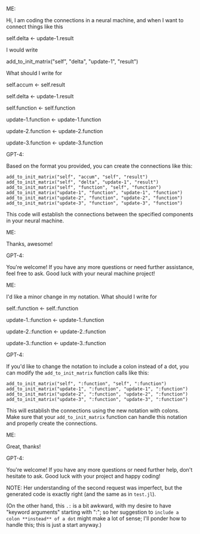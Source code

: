 ME:

Hi, I am coding the connections in a neural machine, and when I want to connect things like this

self.delta <- update-1.result

I would write

add_to_init_matrix("self", "delta", "update-1", "result")

What should I write for

self.accum <- self.result

self.delta <- update-1.result

self.function <- self.function

update-1.function <- update-1.function

update-2.function <- update-2.function

update-3.function <- update-3.function

GPT-4:

Based on the format you provided, you can create the connections like this:

```
add_to_init_matrix("self", "accum", "self", "result")
add_to_init_matrix("self", "delta", "update-1", "result")
add_to_init_matrix("self", "function", "self", "function")
add_to_init_matrix("update-1", "function", "update-1", "function")
add_to_init_matrix("update-2", "function", "update-2", "function")
add_to_init_matrix("update-3", "function", "update-3", "function")
```

This code will establish the connections between the specified components in your neural machine.

ME:

Thanks, awesome!

GPT-4:

You're welcome! If you have any more questions or need further assistance, feel free to ask. Good luck with your neural machine project!

ME:

I'd like a minor change in my notation. What should I write for

self.:function <- self.:function

update-1.:function <- update-1.:function

update-2.:function <- update-2.:function

update-3.:function <- update-3.:function

GPT-4:

If you'd like to change the notation to include a colon instead of a dot, you can modify the `add_to_init_matrix` function calls like this:

```
add_to_init_matrix("self", ":function", "self", ":function")
add_to_init_matrix("update-1", ":function", "update-1", ":function")
add_to_init_matrix("update-2", ":function", "update-2", ":function")
add_to_init_matrix("update-3", ":function", "update-3", ":function")
```

This will establish the connections using the new notation with colons. Make sure that your `add_to_init_matrix` function can handle this notation and properly create the connections.

ME:

Great, thanks!

GPT-4:

You're welcome! If you have any more questions or need further help, don't hesitate to ask. Good luck with your project and happy coding!

NOTE: Her understanding of the second request was imperfect, but the generated code is exactly right (and the same as in `test.jl`).

(On the other hand, this `.:` is a bit awkward, with my desire to have "keyword arguments" starting with ":"; so her suggestion
to `include a colon **instead** of a dot` might make a lot of sense; I'll ponder how to handle this; this is just a start anyway.)
